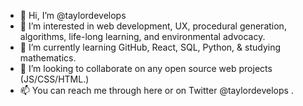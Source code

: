 - 👋 Hi, I’m @taylordevelops
- 👀 I’m interested in web development, UX, procedural generation, algorithms, life-long learning, and environmental advocacy.
- 🌱 I’m currently learning GitHub, React, SQL, Python, & studying mathematics. 
- 💞️ I’m looking to collaborate on any open source web projects (JS/CSS/HTML.)
- 📫 You can reach me through here or on Twitter @taylordevelops .

